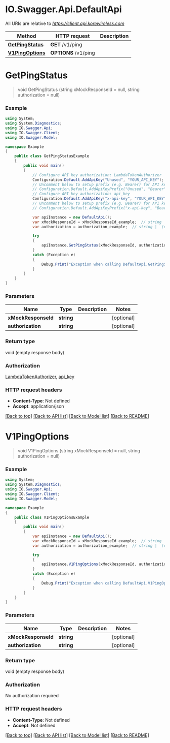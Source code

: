 # IO.Swagger.Api.DefaultApi

All URIs are relative to *https://client.api.korewireless.com*

Method | HTTP request | Description
------------- | ------------- | -------------
[**GetPingStatus**](DefaultApi.md#getpingstatus) | **GET** /v1/ping | 
[**V1PingOptions**](DefaultApi.md#v1pingoptions) | **OPTIONS** /v1/ping | 

<a name="getpingstatus"></a>
# **GetPingStatus**
> void GetPingStatus (string xMockResponseId = null, string authorization = null)



### Example
```csharp
using System;
using System.Diagnostics;
using IO.Swagger.Api;
using IO.Swagger.Client;
using IO.Swagger.Model;

namespace Example
{
    public class GetPingStatusExample
    {
        public void main()
        {
            // Configure API key authorization: LambdaTokenAuthorizer
            Configuration.Default.AddApiKey("Unused", "YOUR_API_KEY");
            // Uncomment below to setup prefix (e.g. Bearer) for API key, if needed
            // Configuration.Default.AddApiKeyPrefix("Unused", "Bearer");
            // Configure API key authorization: api_key
            Configuration.Default.AddApiKey("x-api-key", "YOUR_API_KEY");
            // Uncomment below to setup prefix (e.g. Bearer) for API key, if needed
            // Configuration.Default.AddApiKeyPrefix("x-api-key", "Bearer");

            var apiInstance = new DefaultApi();
            var xMockResponseId = xMockResponseId_example;  // string |  (optional) 
            var authorization = authorization_example;  // string |  (optional) 

            try
            {
                apiInstance.GetPingStatus(xMockResponseId, authorization);
            }
            catch (Exception e)
            {
                Debug.Print("Exception when calling DefaultApi.GetPingStatus: " + e.Message );
            }
        }
    }
}
```

### Parameters

Name | Type | Description  | Notes
------------- | ------------- | ------------- | -------------
 **xMockResponseId** | **string**|  | [optional] 
 **authorization** | **string**|  | [optional] 

### Return type

void (empty response body)

### Authorization

[LambdaTokenAuthorizer](../README.md#LambdaTokenAuthorizer), [api_key](../README.md#api_key)

### HTTP request headers

 - **Content-Type**: Not defined
 - **Accept**: application/json

[[Back to top]](#) [[Back to API list]](../README.md#documentation-for-api-endpoints) [[Back to Model list]](../README.md#documentation-for-models) [[Back to README]](../README.md)
<a name="v1pingoptions"></a>
# **V1PingOptions**
> void V1PingOptions (string xMockResponseId = null, string authorization = null)



### Example
```csharp
using System;
using System.Diagnostics;
using IO.Swagger.Api;
using IO.Swagger.Client;
using IO.Swagger.Model;

namespace Example
{
    public class V1PingOptionsExample
    {
        public void main()
        {
            var apiInstance = new DefaultApi();
            var xMockResponseId = xMockResponseId_example;  // string |  (optional) 
            var authorization = authorization_example;  // string |  (optional) 

            try
            {
                apiInstance.V1PingOptions(xMockResponseId, authorization);
            }
            catch (Exception e)
            {
                Debug.Print("Exception when calling DefaultApi.V1PingOptions: " + e.Message );
            }
        }
    }
}
```

### Parameters

Name | Type | Description  | Notes
------------- | ------------- | ------------- | -------------
 **xMockResponseId** | **string**|  | [optional] 
 **authorization** | **string**|  | [optional] 

### Return type

void (empty response body)

### Authorization

No authorization required

### HTTP request headers

 - **Content-Type**: Not defined
 - **Accept**: Not defined

[[Back to top]](#) [[Back to API list]](../README.md#documentation-for-api-endpoints) [[Back to Model list]](../README.md#documentation-for-models) [[Back to README]](../README.md)
